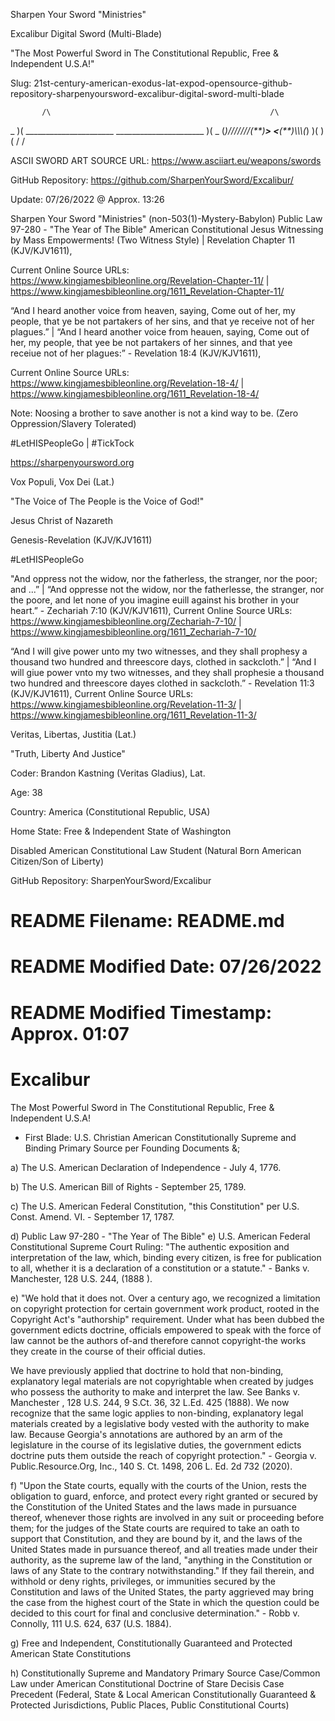 Sharpen Your Sword "Ministries"

Excalibur Digital Sword (Multi-Blade)

"The Most Powerful Sword in The Constitutional Republic, Free & Independent U.S.A!"

Slug: 21st-century-american-exodus-lat-expod-opensource-github-repository-sharpenyoursword-excalibur-digital-sword-multi-blade

           /\                                                 /\
 _         )( ______________________   ______________________ )(         _
(_)///////(**)______________________> <______________________(**)\\\\\\\(_)
           )(                                                 )(
           \/                                                 \/

ASCII SWORD ART SOURCE URL: https://www.asciiart.eu/weapons/swords





GitHub Repository: https://github.com/SharpenYourSword/Excalibur/


Update: 07/26/2022 @ Approx. 13:26

Sharpen Your Sword "Ministries" (non-503(1)-Mystery-Babylon) Public Law 97-280 - "The Year of The Bible" American Constitutional Jesus Witnessing by Mass Empowerments! (Two Witness Style) | Revelation Chapter 11 (KJV/KJV1611),

Current Online Source URLs: https://www.kingjamesbibleonline.org/Revelation-Chapter-11/ | https://www.kingjamesbibleonline.org/1611_Revelation-Chapter-11/


“And I heard another voice from heaven, saying, Come out of her, my people, that ye be not partakers of her sins, and that ye receive not of her plagues.” | “And I heard another voice from heauen, saying, Come out of her, my people, that yee be not partakers of her sinnes, and that yee receiue not of her plagues:” - Revelation 18:4 (KJV/KJV1611),

Current Online Source URLs: https://www.kingjamesbibleonline.org/Revelation-18-4/ | https://www.kingjamesbibleonline.org/1611_Revelation-18-4/





Note: Noosing a brother to save another is not a kind way to be. (Zero Oppression/Slavery Tolerated)

#LetHISPeopleGo | #TickTock

https://sharpenyoursword.org




Vox Populi, Vox Dei (Lat.)

"The Voice of The People is the Voice of God!"

Jesus Christ of Nazareth

Genesis-Revelation (KJV/KJV1611)

#LetHISPeopleGo


"And oppress not the widow, nor the fatherless, the stranger, nor the poor; and ...” | “And oppresse not the widow, nor the fatherlesse, the stranger, nor the poore, and let none of you imagine euill against his brother in your heart.” - Zechariah 7:10 (KJV/KJV1611),
Current Online Source URLs: https://www.kingjamesbibleonline.org/Zechariah-7-10/ | https://www.kingjamesbibleonline.org/1611_Zechariah-7-10/



“And I will give power unto my two witnesses, and they shall prophesy a thousand two hundred and threescore days, clothed in sackcloth.” | “And I will giue power vnto my two witnesses, and they shall prophesie a thousand two hundred and threescore dayes clothed in sackcloth.” - Revelation 11:3 (KJV/KJV1611),
Current Online Source URLs: https://www.kingjamesbibleonline.org/Revelation-11-3/ | https://www.kingjamesbibleonline.org/1611_Revelation-11-3/





Veritas, Libertas, Justitia (Lat.)

"Truth, Liberty And Justice"




Coder: Brandon Kastning (Veritas Gladius), Lat.


Age: 38


Country: America (Constitutional Republic, USA)

Home State: Free & Independent State of Washington


Disabled American Constitutional Law Student (Natural Born American Citizen/Son of Liberty)





GitHub Repository: SharpenYourSword/Excalibur





# README Filename: README.md

# README Modified Date: 07/26/2022

# README Modified Timestamp: Approx. 01:07

# Excalibur
The Most Powerful Sword in The Constitutional Republic, Free &amp; Independent U.S.A! 

* First Blade: U.S. Christian American Constitutionally Supreme and Binding Primary Source per Founding Documents &; 

a) The U.S. American Declaration of Independence - July 4, 1776.

b) The U.S. American Bill of Rights - September 25, 1789.

c) The U.S. American Federal Constitution, "this Constitution" per U.S. Const. Amend. VI. - September 17, 1787.

d) Public Law 97-280 - "The Year of The Bible" e) U.S. American Federal Constitutional Supreme Court Ruling:
"The authentic exposition and interpretation of the law, which, binding every citizen, is free for publication to all, whether it is a declaration of a constitution or a statute." - Banks v. Manchester, 128 U.S. 244, (1888 ).

e) "We hold that it does not. Over a century ago, we recognized a limitation on copyright protection for certain government work product, rooted in the Copyright Act's "authorship" requirement. Under what has been dubbed the government edicts doctrine, officials empowered to speak with the force of law cannot be the authors of-and therefore cannot copyright-the works they create in the course of their official duties.

We have previously applied that doctrine to hold that non-binding, explanatory legal materials are not copyrightable when created by judges who possess the authority to make and interpret the law. See Banks v. Manchester , 128 U.S. 244, 9 S.Ct. 36, 32 L.Ed. 425 (1888). We now recognize that the same logic applies to non-binding, explanatory legal materials created by a legislative body vested with the authority to make law. Because Georgia's annotations are authored by an arm of the legislature in the course of its legislative duties, the government edicts doctrine puts them outside the reach of copyright protection." - Georgia v. Public.Resource.Org, Inc., 140 S. Ct. 1498, 206 L. Ed. 2d 732 (2020). 

f) "Upon the State courts, equally with the courts of the Union, rests the obligation to guard, enforce, and protect every right granted or secured by the Constitution of the United States and the laws made in pursuance thereof, whenever those rights are involved in any suit or proceeding before them; for the judges of the State courts are required to take an oath to support that Constitution, and they are bound by it, and the laws of the United States made in pursuance thereof, and all treaties made under their authority, as the supreme law of the land, "anything in the Constitution or laws of any State to the contrary notwithstanding." If they fail therein, and withhold or deny rights, privileges, or immunities secured by the Constitution and laws of the United States, the party aggrieved may bring the case from the highest court of the State in which the question could be decided to this court for final and conclusive determination." - Robb v. Connolly, 111 U.S. 624, 637 (U.S. 1884).

g) Free and Independent, Constitutionally Guaranteed and Protected American State Constitutions

h) Constitutionally Supreme and Mandatory Primary Source Case/Common Law under American Constitutional Doctrine of Stare Decisis Case Precedent (Federal, State & Local American Constitutionally Guaranteed & Protected Jurisdictions, Public Places, Public Constitutional Courts)
